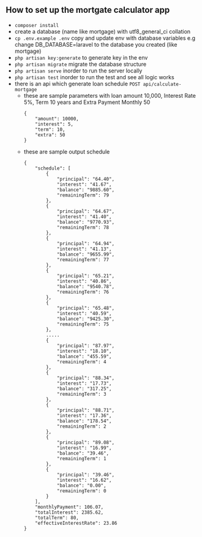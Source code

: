 
## How to set up the mortgate calculator app

- `composer install`
- create a database (name like mortgage) with utf8_general_ci collation
- `cp .env.example .env` copy and update env with database variables e.g change DB_DATABASE=laravel to the database you created (like mortgage)
- `php artisan key:generate` to generate key in the env
- `php artisan migrate` migrate the database structure
- `php artisan serve` inorder to run the server locally
- `php artisan test` inorder to run the test and see all logic works
- there is an api which generate loan schedule `POST api/calculate-mortgage`
    - these are sample parameters with loan amount 10,000, Interest Rate 5%, Term 10 years and Extra Payment Monthly 50
        ```
        {
            "amount": 10000,
            "interest": 5,
            "term": 10,
            "extra": 50
        }
        ```
    - these are sample output schedule
        ```
        {
            "schedule": [
                {
                    "principal": "64.40",
                    "interest": "41.67",
                    "balance": "9885.60",
                    "remainingTerm": 79
                },
                {
                    "principal": "64.67",
                    "interest": "41.40",
                    "balance": "9770.93",
                    "remainingTerm": 78
                },
                {
                    "principal": "64.94",
                    "interest": "41.13",
                    "balance": "9655.99",
                    "remainingTerm": 77
                },
                {
                    "principal": "65.21",
                    "interest": "40.86",
                    "balance": "9540.78",
                    "remainingTerm": 76
                },
                {
                    "principal": "65.48",
                    "interest": "40.59",
                    "balance": "9425.30",
                    "remainingTerm": 75
                },
                .....
                {
                    "principal": "87.97",
                    "interest": "18.10",
                    "balance": "455.59",
                    "remainingTerm": 4
                },
                {
                    "principal": "88.34",
                    "interest": "17.73",
                    "balance": "317.25",
                    "remainingTerm": 3
                },
                {
                    "principal": "88.71",
                    "interest": "17.36",
                    "balance": "178.54",
                    "remainingTerm": 2
                },
                {
                    "principal": "89.08",
                    "interest": "16.99",
                    "balance": "39.46",
                    "remainingTerm": 1
                },
                {
                    "principal": "39.46",
                    "interest": "16.62",
                    "balance": "0.00",
                    "remainingTerm": 0
                }
            ],
            "monthlyPayment": 106.07,
            "totalInterest": 2385.62,
            "totalTerm": 80,
            "effectiveInterestRate": 23.86
        }
        ```

